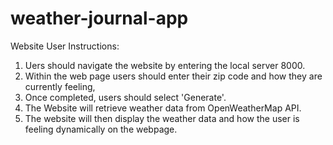 # weather-journal-app
Website User Instructions:
1. Uers should navigate the website by entering the local server 8000.
2. Within the web page users should enter their zip code and how they are currently feeling,
3. Once completed, users should select 'Generate'.
4. The Website will retrieve weather data from OpenWeatherMap API.
5. The website will then display the weather data and how the user is feeling dynamically on the webpage.

